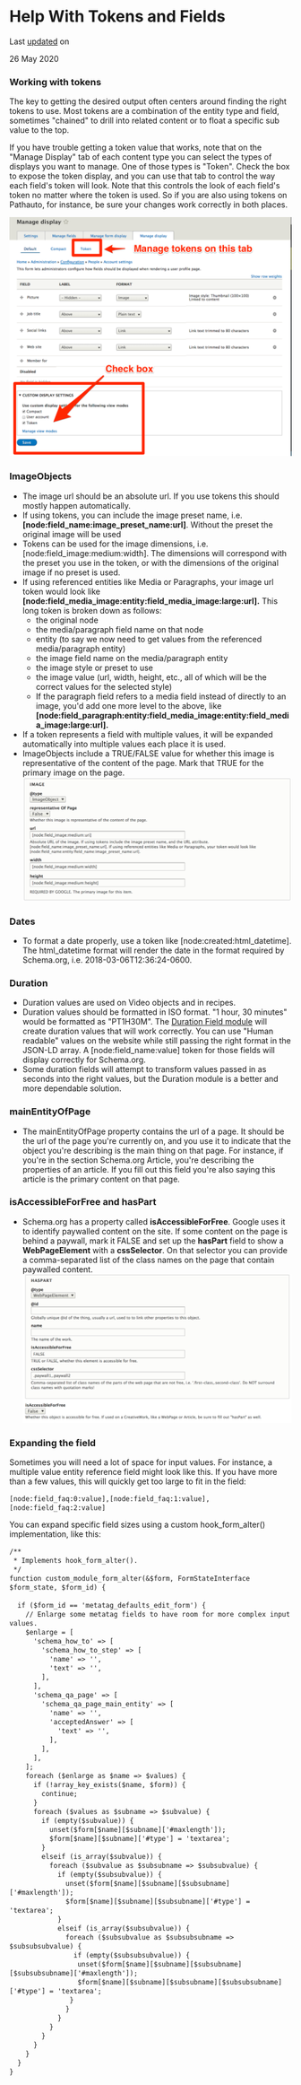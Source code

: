 Help With Tokens and Fields
===========================

Last [updated](/node/2950932/discuss) on

26 May 2020

### [](#s-working-with-tokens "Permalink to this headline")Working with tokens

The key to getting the desired output often centers around finding the right tokens to use. Most tokens are a combination of the entity type and field, sometimes "chained" to drill into related content or to float a specific sub value to the top.

If you have trouble getting a token value that works, note that on the "Manage Display" tab of each content type you can select the types of displays you want to manage. One of those types is "Token". Check the box to expose the token display, and you can use that tab to control the way each field's token will look. Note that this controls the look of each field's token no matter where the token is used. So if you are also using tokens on Pathauto, for instance, be sure your changes work correctly in both places.

![](files/project-images/tokens_2.png)

### [](#s-imageobjects "Permalink to this headline")ImageObjects

*   The image url should be an absolute url. If you use tokens this should mostly happen automatically.
*   If using tokens, you can include the image preset name, i.e. ​​​​​​**\[node:field\_name:image\_preset\_name:url\]**. Without the preset the original image will be used
*   Tokens can be used for the image dimensions, i.e. \[node:field\_image:medium:width\]. The dimensions will correspond with the preset you use in the token, or with the dimensions of the original image if no preset is used.
*   If using referenced entities like Media or Paragraphs, your image url token would look like **\[node:field\_media\_image:entity:field\_media\_image:large:url\].** This long token is broken down as follows:
    *   the original node
    *   the media/paragraph field name on that node
    *   entity (to say we now need to get values from the referenced media/paragraph entity)
    *   the image field name on the media/paragraph entity
    *   the image style or preset to use
    *   the image value (url, width, height, etc., all of which will be the correct values for the selected style)
    *   If the paragraph field refers to a media field instead of directly to an image, you'd add one more level to the above, like **\[node:field\_paragraph:entity:field\_media\_image:entity:field\_media\_image:large:url\].**
*   If a token represents a field with multiple values, it will be expanded automatically into multiple values each place it is used.
*   ImageObjects include a TRUE/FALSE value for whether this image is representative of the content of the page. Mark that TRUE for the primary image on the page.  
    ![](files/project-images/ImageObject.png)

### [](#s-dates "Permalink to this headline")Dates

*   To format a date properly, use a token like \[node:created:html\_datetime\]. The html\_datetime format will render the date in the format required by Schema.org, i.e. 2018-03-06T12:36:24-0600.

### [](#s-duration "Permalink to this headline")Duration

*   Duration values are used on Video objects and in recipes.
*   Duration values should be formatted in ISO format. "1 hour, 30 minutes" would be formatted as "PT1H30M". The [Duration Field module](https://www.drupal.org/project/duration_field) will create duration values that will work correctly. You can use "Human readable" values on the website while still passing the right format in the JSON-LD array. A \[node:field\_name:value\] token for those fields will display correctly for Schema.org.
*   Some duration fields will attempt to transform values passed in as seconds into the right values, but the Duration module is a better and more dependable solution.

### [](#s-mainentityofpage "Permalink to this headline")mainEntityOfPage

*   The mainEntityOfPage property contains the url of a page. It should be the url of the page you're currently on, and you use it to indicate that the object you're describing is the main thing on that page. For instance, if you're in the section Schema.org Article, you're describing the properties of an article. If you fill out this field you're also saying this article is the primary content on that page.

### [](#s-isaccessibleforfree-and-haspart "Permalink to this headline")isAccessibleForFree and hasPart

*   Schema.org has a property called **isAccessibleForFree**. Google uses it to identify paywalled content on the site. If some content on the page is behind a paywall, mark it FALSE and set up the **hasPart** field to show a **WebPageElement** with a **cssSelector**. On that selector you can provide a comma-separated list of the class names on the page that contain paywalled content.   
    ![](files/project-images/isAccessibleForFree.png)

### [](#s-expanding-the-field "Permalink to this headline")Expanding the field

Sometimes you will need a lot of space for input values. For instance, a multiple value entity reference field might look like this. If you have more than a few values, this will quickly get too large to fit in the field:

    [node:field_faq:0:value],[node:field_faq:1:value],[node:field_faq:2:value]

You can expand specific field sizes using a custom hook\_form\_alter() implementation, like this:

    /**
     * Implements hook_form_alter().
     */
    function custom_module_form_alter(&$form, FormStateInterface $form_state, $form_id) {
    
      if ($form_id == 'metatag_defaults_edit_form') {
        // Enlarge some metatag fields to have room for more complex input values.
        $enlarge = [
          'schema_how_to' => [
            'schema_how_to_step' => [
              'name' => '',
              'text' => '',
            ],
          ],
          'schema_qa_page' => [
            'schema_qa_page_main_entity' => [
              'name' => '',
              'acceptedAnswer' => [
                'text' => '',
              ],
            ],
          ],
        ];
        foreach ($enlarge as $name => $values) {
          if (!array_key_exists($name, $form)) {
            continue;
          }
          foreach ($values as $subname => $subvalue) {
            if (empty($subvalue)) {
              unset($form[$name][$subname]['#maxlength']);
              $form[$name][$subname]['#type'] = 'textarea';
            }
            elseif (is_array($subvalue)) {
              foreach ($subvalue as $subsubname => $subsubvalue) {
                if (empty($subsubvalue)) {
                  unset($form[$name][$subname][$subsubname]['#maxlength']);
                  $form[$name][$subname][$subsubname]['#type'] = 'textarea';
                }
                elseif (is_array($subsubvalue)) {
                  foreach ($subsubvalue as $subsubsubname => $subsubsubvalue) {
                    if (empty($subsubsubvalue)) {
                     unset($form[$name][$subname][$subsubname][$subsubsubname]['#maxlength']);
                     $form[$name][$subname][$subsubname][$subsubsubname]['#type'] = 'textarea';
                   }
                  }
                }
              }
            }
          }
        }
      }
    }